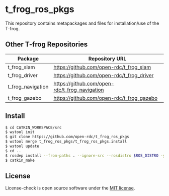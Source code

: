 t_frog_ros_pkgs
=================
This repository contains metapackages and files for installation/use of the T-frog.

## Other T-frog Repositories

Package | Repository URL
------- | --------------
t_frog_slam | https://github.com/open-rdc/t_frog_slam
t_frog_driver | https://github.com/open-rdc/t_frog_driver
t_frog_navigation | https://github.com/open-rdc/t_frog_navigation
t_frog_gazebo | https://github.com/open-rdc/t_frog_gazebo

## Install

```sh
$ cd CATKIN_WORKSPACE/src
$ wstool init
$ git clone https://github.com/open-rdc/t_frog_ros_pkgs
$ wstool merge t_frog_ros_pkgs/t_frog_ros_pkgs.install
$ wstool update
$ cd ..
$ rosdep install --from-paths . --ignore-src --rosdistro $ROS_DISTRO -y
$ catkin_make
```

## License

License-check is open source software under the [MIT license](https://github.com/open-rdc/t_frog_ros_pkgs/blob/master/LICENSE).
